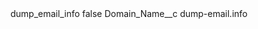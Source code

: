 <?xml version="1.0" encoding="UTF-8"?>
<CustomMetadata xmlns="http://soap.sforce.com/2006/04/metadata" xmlns:xsi="http://www.w3.org/2001/XMLSchema-instance" xmlns:xsd="http://www.w3.org/2001/XMLSchema">
    <label>dump_email_info</label>
    <protected>false</protected>
    <values>
        <field>Domain_Name__c</field>
        <value xsi:type="xsd:string">dump-email.info</value>
    </values>
</CustomMetadata>
